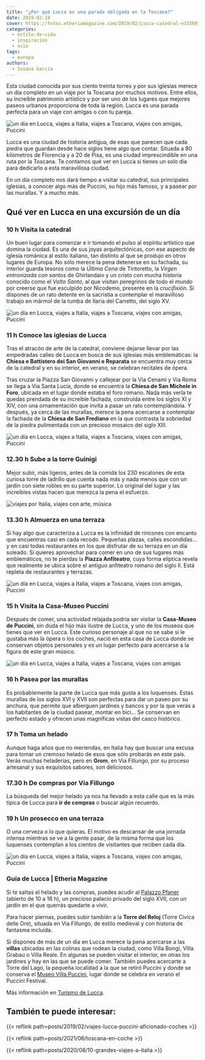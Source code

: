 ```yaml
---
title: "¿Por qué Lucca es una parada obligada en la Toscana?"
date: 2019-02-18
cover: https://fotos.etheriamagazine.com/2019/02/Lucca-catedral-e1550913127169.jpg
categories: 
  - estilo-de-vida
  - inspiracion
  - ocio
tags: 
  - europa
authors: 
  - Susana García
---
```


Esta ciudad conocida por sus ciento treinta torres y por sus iglesias merece un día completo en un viaje por la Toscana por muchos motivos. Entre ellos, su increíble patrimonio artístico y por ser uno de los lugares que mejores paseos urbanos proporciona de toda la región. Lucca es una parada perfecta para un viaje con amigas o con tu pareja.

![un día en Lucca, viajes a Italia, viajes a Toscana, viajes con amigas, Puccini](https://fotos.etheriamagazine.com/2019/02/Lucca-jardines-san-frediano-e1550913107462.jpg "Jardines situados en la parte posterior de la iglesia de San Frediano.")

Lucca es una ciudad de historia antigua, de esas que parecen que cada piedra que guardan 
desde hace siglos tiene algo que contar. Situada a 80 kilómetros de Florencia y a 20 de 
Pisa, es una ciudad imprescindible en una ruta por la Toscana. Te contamos qué ver en 
Lucca si tienes un solo día para dedicarlo a esta maravillosa ciudad. 

En un día completo nos dará tiempo a visitar su catedral, sus principales iglesias, a 
conocer algo más de Puccini, su hijo más famoso, y a pasear por las murallas. Y a mucho 
más. 

## Qué ver en Lucca en una excursión de un día

### 10 h Visita la catedral

Un buen lugar para comenzar e ir tomando el pulso al espíritu artístico que domina la 
ciudad. Es una de sus joyas arquitectónicas, con ese aspecto de iglesia románica al 
estilo italiano, tan distinto al que se produjo en otros lugares de Europa. No sólo 
merece la pena detenerse en su fachada, su interior guarda tesoros como la _Última Cena_ 
de Tintoretto, la _Virgen entronizada con santos_ de Ghirlandaio y un cristo con mucha 
historia conocido como el _Volto Santo_, al que visitan peregrinos de todo el mundo por 
creerse que fue esculpido por Nicodemo, presente en la _crucifixión_. Si dispones de un 
rato detente en la sacristía a contemplar el maravilloso trabajo en mármol de la tumba 
de Ilaria del Carretto, del siglo XV. 

![un día en Lucca, viajes a Italia, viajes a Toscana, viajes con amigas, Puccini](https://fotos.etheriamagazine.com/2019/02/Lucca-catedral-e1550913127169.jpg "Vista de la catedral con su campanile y los tejados de Lucca.")

### 11 h Conoce las iglesias de Lucca

Tras el atracón de arte de la catedral, conviene dejarse llevar por las empedradas 
calles de Lucca en busca de sus iglesias más emblemáticas: la **Chiesa e Battistero dei 
San Giovanni e Reparata** se encuentra muy cerca de la catedral y en su interior, en 
verano, se celebran recitales de ópera. 

Tras cruzar la Piazza San Giovanni y callejear por la Via Cenami y Via Roma se llega a 
Via Santa Lucia, donde se encuentra la **Chiesa de San Michele in Foro**, ubicada en el 
lugar donde estaba el foro romano. Nada más verla te quedas prendada de su increíble 
fachada, construida entre los siglos XI y XIV, con una ornamentación que invita a pasar 
un rato contemplándola. Y después, ya cerca de las murallas, merece la pena acercarse a 
contemplar la fachada de la **Chiesa de San Frediano** en la que contrasta la sobriedad 
de la piedra pulimentada con un precioso mosaico del siglo XIII. 

![un día en Lucca, viajes a Italia, viajes a Toscana, viajes con amigas, Puccini](https://fotos.etheriamagazine.com/2019/02/Lucca-iglesia-san-michelle-in-foro-e1550913145880.jpg "Chiesa de San Michele in Foro. © S.G.")

### 12.30 h Sube a la torre Guinigi

Mejor subir, más ligeros, antes de la comida los 230 escalones de esta curiosa torre de 
ladrillo que cuenta nada más y nada menos que con un jardín con siete robles en su parte 
superior. Lo original del lugar y las increíbles vistas hacen que merezca la pena el 
esfuerzo. 

![viajes por Italia, viajes con arte, música](https://fotos.etheriamagazine.com/2019/02/Lucca-Torre-Guinigi-e1550912985392.jpg "Torre Guinigi con su jardín en la parte superior. © Pilar Ortega")

### 13.30 h Almuerza en una terraza

Si hay algo que caracteriza a Lucca es la infinidad de rincones con encanto que 
encuentras casi en cada recodo. Pequeñas plazas, calles escondidas… y en casi todas 
restaurantes en los que disfrutar de su terraza en un día soleado. Si quieres aprovechar 
para comer en uno de sus lugares más emblemáticos, no te pierdas la **Piazza 
Anfiteatro**, cuya forma elíptica revela que realmente se ubica sobre el antiguo 
anfiteatro romano del siglo II. Está repleta de restaurantes y terrazas. 

![un día en Lucca, viajes a Italia, viajes a Toscana, viajes con amigas, Puccini](https://fotos.etheriamagazine.com/2019/02/Lucca-piazza-anfiteatro-e1550913178744.jpg "Piazza Anfiteatro.")

### 15 h Visita la Casa-Museo Puccini

Después de comer, una actividad relajada podría ser visitar la **Casa-Museo de 
Puccini**, sin duda el hijo más ilustre de Lucca, y uno de los museos que tienes que ver 
en Lucca. Este curioso personaje al que no se sabe si le gustaba más la ópera o los 
coches, nació en esta casa de Lucca donde se conservan objetos personales y es un lugar 
perfecto para acercarse a la figura de este gran músico. 

![un día en Lucca, viajes a Italia, viajes a Toscana, viajes con amigas](https://fotos.etheriamagazine.com/2019/02/Lucca-puccini-plaza-e1550913194365.jpg "Plaza frente a la Casa-Museo de Puccini, donde se encuentra su estatua. © S.G.")

### 16 h Pasea por las murallas

Es probablemente la parte de Lucca que más gusta a los luquenses. Estas murallas de los 
siglos XVI y XVII son perfectas para dar un paseo por su anchura, que permite que 
alberguen jardines y bancos y por la que verás a los habitantes de la ciudad pasear, 
montar en bici… Se conservan en perfecto estado y ofrecen unas magníficas vistas del 
casco histórico. 

### 17 h Toma un helado

Aunque haga años que no meriendas, en Italia hay que buscar una excusa para tomar un 
cremoso helado de esos que sólo probarás en este país. Verás muchas heladerías, pero en 
**Grom**, en Via Fillungo, por su proceso artesanal y sus exquisitos sabores, son 
deliciosos. 

### 17.30 h De compras por Via Fillungo

La búsqueda del mejor helado ya nos ha llevado a esta calle que es la más típica de 
Lucca para **ir de compras** o buscar algún recuerdo. 

### 19 h Un prosecco en una terraza

O una cerveza o lo que quieras. El motivo es descansar de una jornada intensa mientras 
se ve a la gente pasar, de la misma forma que los luquenses contemplan a los cientos de 
visitantes que reciben cada día. 

![un día en Lucca, viajes a Italia, viajes a Toscana, viajes con amigas, Puccini](https://fotos.etheriamagazine.com/2019/02/Lucca-piazza-anfiteatro-restaurante.jpg "Terrazas para tomar algo en la Piazza Anfiteatro. © SG.")

### Guía de Lucca | Etheria Magazine

Si te saltas el helado y las compras, puedes acudir al [Palazzo 
Pfaner](http://www.palazzopfanner.it) (abierto de 10 a 18 h), un precioso palacio 
privado del siglo XVII, con un jardín en el que querrás quedarte a vivir. 

Para hacer piernas, puedes subir también a la **Torre del Reloj** (Torre Civica delle 
Ore), situada en Via Fillungo, de estilo medieval y con historia de fantasma incluida. 

Si dispones de más de un día en Lucca merece la pena acercarse a las **villas** ubicadas 
en las colinas que rodean la ciudad, como Villa Bongi, Villa Grabau o Villa Reale. En 
algunas se pueden visitar el interior, en otras los jardines y hay en las que se puede 
comer. También puedes acercarte a Torre del Lago, la pequeña localidad a la que se 
retiró Puccini y donde se conserva el [Museo Villa 
Puccini](http://www.giacomopuccini.it), lugar donde se celebra en verano el Puccini 
Festival. 

Más información en [Turismo de Lucca](http://www.turismo.lucca.it/en). 

## También te puede interesar:

{{< reflink path=posts/2019/02/viajes-lucca-puccini-aficionado-coches >}} 

{{< reflink path=posts/2021/06/toscana-en-coche >}} 

{{< reflink path=posts/2020/08/10-grandes-viajes-a-italia >}}
